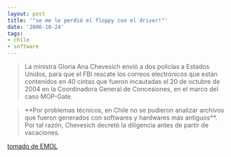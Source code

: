 ```yaml
---
layout: post
title: '"se me le perdió el floppy con el driver!"'
date: '2006-10-24'
tags:
- chile
- software
---
```


> La ministra Gloria Ana Chevesich envió a dos policías a Estados Unidos, para que el FBI rescate los correos electrónicos que están contenidos en 40 cintas que fueron incautadas el 20 de octubre de 2004 en la Coordinadora General de Concesiones, en el marco del caso MOP-Gate.

> \*\*Por problemas técnicos, en Chile no se pudieron analizar archivos que fueron generados con softwares y hardwares más antiguos\*\*. Por tal razón, Chevesich decretó la diligencia antes de partir de vacaciones.

[tomado de EMOL][1]

[1]: [http://diario.elmercurio.com/2006/10/23/\_portada/\_portada/noticias/3E4A963B-F...](http://diario.elmercurio.com/2006/10/23/_portada/_portada/noticias/3E4A963B-F6D9-4417-AE7D-2EA25735C2B4.htm)

